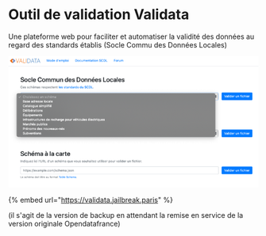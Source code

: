 # Outil de validation Validata

Une plateforme web pour faciliter et automatiser la validité des données au regard des standards établis \(Socle Commu des Données Locales\)

![](../../.gitbook/assets/image%20%289%29.png)

{% embed url="https://validata.jailbreak.paris" %}

\(il s'agit de la version de backup en attendant la remise en service de la version originale Opendatafrance\)





